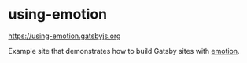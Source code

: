 # using-emotion

https://using-emotion.gatsbyjs.org

Example site that demonstrates how to build Gatsby sites with [emotion](https://github.com/emotion-js/emotion).
